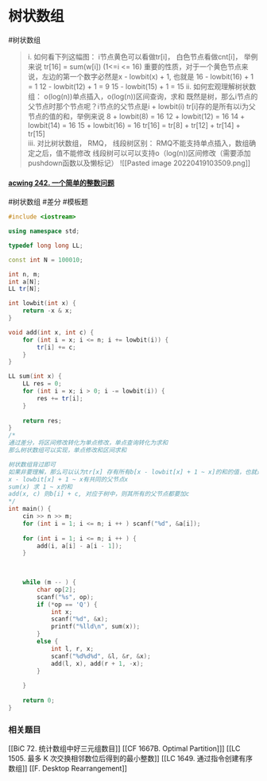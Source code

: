 # 树状数组
#树状数组 
> i. 如何看下列这幅图：
> 	i节点黄色可以看做tr[i]， 白色节点看做cnt[i]， 举例来说 tr[16] = sum(w[i]) (1<=i <= 16)
> 	重要的性质，对于一个黄色节点来说，左边的第一个数字必然是x - lowbit(x) + 1, 也就是
> 	16 - lowbit(16) + 1 = 1
> 	12 - lowbit(12) + 1 = 9
> 	15 - lowbit(15) + 1 = 15
> ii. 如何宏观理解树状数组：
> 	o(log(n))单点插入，o(log(n))区间查询，求和
> 	既然是树，那么i节点的父节点时那个节点呢？i节点的父节点是i + lowbit(i)
> 	tr[i]存的是所有以i为父节点的值的和，举例来说
> 		8 + lowbit(8) = 16
> 		12 + lowbit(12) = 16
> 		14 + lowbit(14) = 16
> 		15 + lowbit(16) = 16
> 		tr[16] = tr[8] + tr[12] + tr[14] + tr[15]			
> iii. 对比树状数组， RMQ， 线段树区别：
> 	RMQ不能支持单点插入，数组确定之后，值不能修改
> 	线段树可以可以支持o（log(n))区间修改（需要添加pushdown函数以及懒标记）
![[Pasted image 20220419103509.png]]
#### [acwing 242. 一个简单的整数问题](https://www.acwing.com/problem/content/248/)
#树状数组 #差分 #模板题 
~~~c++
#include <iostream>

using namespace std; 

typedef long long LL;

const int N = 100010; 

int n, m; 
int a[N]; 
LL tr[N]; 

int lowbit(int x) {
    return -x & x;
}

void add(int x, int c) {
    for (int i = x; i <= n; i += lowbit(i)) {
        tr[i] += c;
    }
}

LL sum(int x) {
    LL res = 0; 
    for (int i = x; i > 0; i -= lowbit(i)) {
        res += tr[i]; 
    }
    
    return res; 
}
/*
通过差分，将区间修改转化为单点修改，单点查询转化为求和
那么树状数组可以实现，单点修改和区间求和

树状数组背过即可
如果非要理解，那么可以认为tr[x] 存有所有b[x - lowbit[x] + 1 ~ x]的和的值，也就是在树中
x - lowbit[x] + 1 ~ x有共同的父节点x
sum(x) 求 1 ~ x的和
add(x, c) 则b[i] + c, 对应于树中，则其所有的父节点都要加c
*/
int main() {
    cin >> n >> m; 
    for (int i = 1; i <= n; i ++ ) scanf("%d", &a[i]); 
    
    for (int i = 1; i <= n; i ++ ) {
        add(i, a[i] - a[i - 1]); 
    }
    

    
    while (m -- ) {
        char op[2]; 
        scanf("%s", op); 
        if (*op == 'Q') {
            int x;
            scanf("%d", &x); 
            printf("%lld\n", sum(x)); 
        }
        else {
            int l, r, x;
            scanf("%d%d%d", &l, &r, &x); 
            add(l, x), add(r + 1, -x); 
        }
        
    }
    
    return 0; 
}
~~~


### 相关题目
[[BiC 72. 统计数组中好三元组数目]]
[[CF 1667B. Optimal Partition]]]
[[LC 1505. 最多 K 次交换相邻数位后得到的最小整数]]
[[LC 1649. 通过指令创建有序数组]]
[[F. Desktop Rearrangement]]